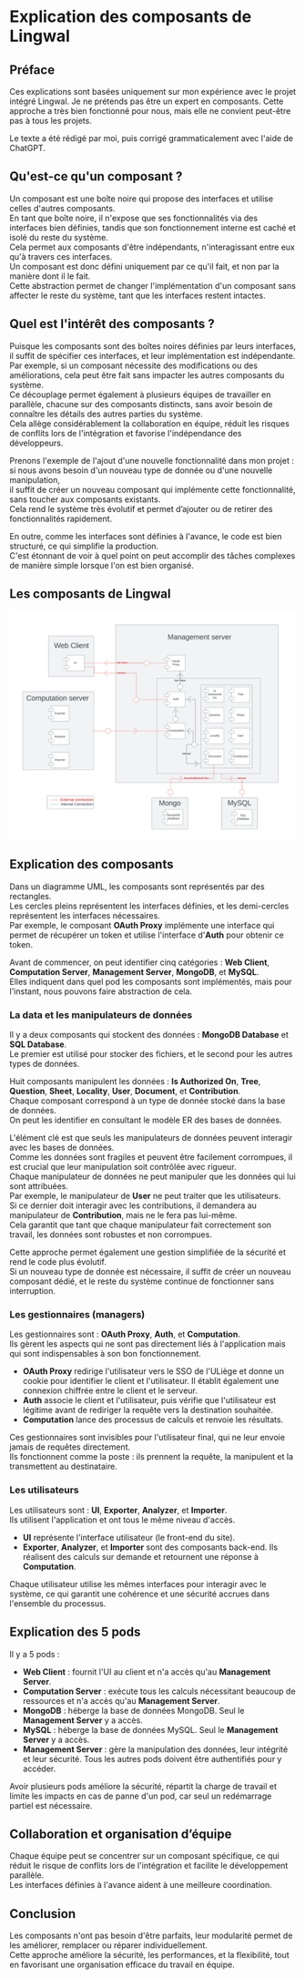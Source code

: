 # Explication des composants de Lingwal

## Préface

Ces explications sont basées uniquement sur mon expérience avec le projet intégré Lingwal. Je ne prétends pas être un expert en composants. Cette approche a très bien fonctionné pour nous, mais elle ne convient peut-être pas à tous les projets.

Le texte a été rédigé par moi, puis corrigé grammaticalement avec l'aide de ChatGPT.

## Qu'est-ce qu'un composant ?

Un composant est une boîte noire qui propose des interfaces et utilise celles d'autres composants.  
En tant que boîte noire, il n'expose que ses fonctionnalités via des interfaces bien définies, tandis que son fonctionnement interne est caché et isolé du reste du système.  
Cela permet aux composants d'être indépendants, n'interagissant entre eux qu'à travers ces interfaces.  
Un composant est donc défini uniquement par ce qu'il fait, et non par la manière dont il le fait.  
Cette abstraction permet de changer l'implémentation d'un composant sans affecter le reste du système, tant que les interfaces restent intactes.

## Quel est l'intérêt des composants ?

Puisque les composants sont des boîtes noires définies par leurs interfaces, il suffit de spécifier ces interfaces, et leur implémentation est indépendante.  
Par exemple, si un composant nécessite des modifications ou des améliorations, cela peut être fait sans impacter les autres composants du système.  
Ce découplage permet également à plusieurs équipes de travailler en parallèle, chacune sur des composants distincts, sans avoir besoin de connaître les détails des autres parties du système.  
Cela allège considérablement la collaboration en équipe, réduit les risques de conflits lors de l'intégration et favorise l'indépendance des développeurs.

Prenons l'exemple de l'ajout d'une nouvelle fonctionnalité dans mon projet : si nous avons besoin d'un nouveau type de donnée ou d'une nouvelle manipulation,  
il suffit de créer un nouveau composant qui implémente cette fonctionnalité, sans toucher aux composants existants.  
Cela rend le système très évolutif et permet d’ajouter ou de retirer des fonctionnalités rapidement.

En outre, comme les interfaces sont définies à l'avance, le code est bien structuré, ce qui simplifie la production.  
C'est étonnant de voir à quel point on peut accomplir des tâches complexes de manière simple lorsque l'on est bien organisé.

## Les composants de Lingwal

![](attachments/Components.png)

## Explication des composants

Dans un diagramme UML, les composants sont représentés par des rectangles.  
Les cercles pleins représentent les interfaces définies, et les demi-cercles représentent les interfaces nécessaires.  
Par exemple, le composant **OAuth Proxy** implémente une interface qui permet de récupérer un token et utilise l'interface d'**Auth** pour obtenir ce token.

Avant de commencer, on peut identifier cinq catégories : **Web Client**, **Computation Server**, **Management Server**, **MongoDB**, et **MySQL**.  
Elles indiquent dans quel pod les composants sont implémentés, mais pour l'instant, nous pouvons faire abstraction de cela.

### La data et les manipulateurs de données

Il y a deux composants qui stockent des données : **MongoDB Database** et **SQL Database**.  
Le premier est utilisé pour stocker des fichiers, et le second pour les autres types de données.

Huit composants manipulent les données : **Is Authorized On**, **Tree**, **Question**, **Sheet**, **Locality**, **User**, **Document**, et **Contribution**.  
Chaque composant correspond à un type de donnée stocké dans la base de données.  
On peut les identifier en consultant le modèle ER des bases de données.

L'élément clé est que seuls les manipulateurs de données peuvent interagir avec les bases de données.  
Comme les données sont fragiles et peuvent être facilement corrompues, il est crucial que leur manipulation soit contrôlée avec rigueur.  
Chaque manipulateur de données ne peut manipuler que les données qui lui sont attribuées.  
Par exemple, le manipulateur de **User** ne peut traiter que les utilisateurs.  
Si ce dernier doit interagir avec les contributions, il demandera au manipulateur de **Contribution**, mais ne le fera pas lui-même.  
Cela garantit que tant que chaque manipulateur fait correctement son travail, les données sont robustes et non corrompues.

Cette approche permet également une gestion simplifiée de la sécurité et rend le code plus évolutif.  
Si un nouveau type de donnée est nécessaire, il suffit de créer un nouveau composant dédié, et le reste du système continue de fonctionner sans interruption.

### Les gestionnaires (managers)

Les gestionnaires sont : **OAuth Proxy**, **Auth**, et **Computation**.  
Ils gèrent les aspects qui ne sont pas directement liés à l'application mais qui sont indispensables à son bon fonctionnement.

- **OAuth Proxy** redirige l'utilisateur vers le SSO de l'ULiège et donne un cookie pour identifier le client et l'utilisateur. Il établit également une connexion chiffrée entre le client et le serveur.
- **Auth** associe le client et l'utilisateur, puis vérifie que l'utilisateur est légitime avant de rediriger la requête vers la destination souhaitée.
- **Computation** lance des processus de calculs et renvoie les résultats.

Ces gestionnaires sont invisibles pour l'utilisateur final, qui ne leur envoie jamais de requêtes directement.  
Ils fonctionnent comme la poste : ils prennent la requête, la manipulent et la transmettent au destinataire.

### Les utilisateurs

Les utilisateurs sont : **UI**, **Exporter**, **Analyzer**, et **Importer**.  
Ils utilisent l'application et ont tous le même niveau d'accès.

- **UI** représente l'interface utilisateur (le front-end du site).
- **Exporter**, **Analyzer**, et **Importer** sont des composants back-end. Ils réalisent des calculs sur demande et retournent une réponse à **Computation**.

Chaque utilisateur utilise les mêmes interfaces pour interagir avec le système, ce qui garantit une cohérence et une sécurité accrues dans l'ensemble du processus.

## Explication des 5 pods

Il y a 5 pods :

- **Web Client** : fournit l'UI au client et n'a accès qu'au **Management Server**.
- **Computation Server** : exécute tous les calculs nécessitant beaucoup de ressources et n'a accès qu'au **Management Server**.
- **MongoDB** : héberge la base de données MongoDB. Seul le **Management Server** y a accès.
- **MySQL** : héberge la base de données MySQL. Seul le **Management Server** y a accès.
- **Management Server** : gère la manipulation des données, leur intégrité et leur sécurité. Tous les autres pods doivent être authentifiés pour y accéder.

Avoir plusieurs pods améliore la sécurité, répartit la charge de travail et limite les impacts en cas de panne d'un pod, car seul un redémarrage partiel est nécessaire.

## Collaboration et organisation d’équipe

Chaque équipe peut se concentrer sur un composant spécifique, ce qui réduit le risque de conflits lors de l'intégration et facilite le développement parallèle.  
Les interfaces définies à l'avance aident à une meilleure coordination.

## Conclusion

Les composants n'ont pas besoin d'être parfaits, leur modularité permet de les améliorer, remplacer ou réparer individuellement.  
Cette approche améliore la sécurité, les performances, et la flexibilité, tout en favorisant une organisation efficace du travail en équipe.
